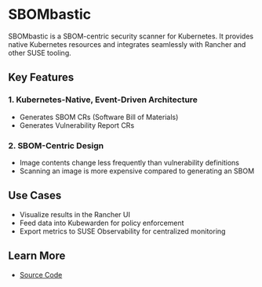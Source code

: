 # SBOMbastic

SBOMbastic is a SBOM-centric security scanner for Kubernetes. It provides native Kubernetes resources and integrates seamlessly with Rancher and other SUSE tooling.

## Key Features

### 1. Kubernetes-Native, Event-Driven Architecture
- Generates SBOM CRs (Software Bill of Materials)
- Generates Vulnerability Report CRs

### 2. SBOM-Centric Design
- Image contents change less frequently than vulnerability definitions
- Scanning an image is more expensive compared to generating an SBOM

## Use Cases

- Visualize results in the Rancher UI
- Feed data into Kubewarden for policy enforcement
- Export metrics to SUSE Observability for centralized monitoring

## Learn More

- [Source Code](https://github.com/rancher-box/sbombastic)
